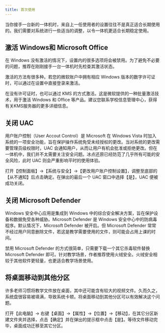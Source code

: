 ```yaml
---
title: 首次使用
---
```


当你接手一台新的一体机时，来自上一任使用者的设置往往不是真正适合长期使用的。我们需要对系统进行一些适当的调整，以令一体机更适合长期稳定使用。

## 激活 Windows和 Microsoft Office

在 Windows 没有激活的情况下，设置内的很多选项将会被禁用。为了避免不必要的问题，推荐在刚刚接手一台一体机时先检查其激活状态。

激活的方法有很多种。若您的微软账户中拥有相应 Windows 版本的数字许可证时，可以通过在设置中直接登录来激活。

在没有许可证时，也可以通过 KMS 的方式激活。这是微软提供的一种批量激活技术，用于激活 Windows 和 Office 等产品。建议您联系学校信息管理中心，获得有关KMS服务器的更多详细信息。

## 关闭 UAC

用户账户控制（User Accout Control）是 Microsoft 在 Windows Vista 时加入系统的一项安全功能，旨在保护操作系统免受未经授权的更改。当对系统的更改需要管理员级权限时，UAC 会通知用户，从而让用户有机会批准或拒绝更改。但在一体机中，我们并不太需要关注安全问题。冰点还原已经防范了几乎所有可能的安全风险，此时 UAC 则会严重影响平时的使用体验。

打开【控制面板】→【系统与安全】→【更改用户账户控制设置】，调整至底部的【从不通知】后点击确定。在弹出的最后一个 UAC 窗口中选择【是】，UAC 便被成功关闭。

## 关闭 Microsoft Defender

Windows 安全中心应用是集成到 Windows 中的综合安全解决方案，旨在保护设备和数据免受各种威胁。Microsoft Defender 是 Windows 安全中心中的防病毒程序。默认情况下，Microsoft Defender 被开启。但 Microsoft Defender 常常不经过用户同意删除文件，若这是教学需要使用的文件，则可能会占用上课的时间。

禁用 Microsoft Defender 的方式很简单，只需要下载一个其它杀毒软件替换 Microsoft Defender 即可。针对教学场景，作者推荐使用火绒安全。火绒安全相较于其他软件更轻量，也更适合教学场景使用。

## 将桌面移动到其他分区

许多老师习惯将教学文件放在桌面，其中还可能含有较大的视频文件。久而久之，系统盘很容易被填满，导致系统卡顿。将桌面移动到其他分区可以有效解决这个问题。

打开【此电脑】→ 右键【桌面】→【属性】→【位置】→【移动】，在其它分区新建文件夹并选择，点击【确定】并在弹出的提示框中点击【是】。等待文件移动完毕，桌面成功迁移至其它分区。
